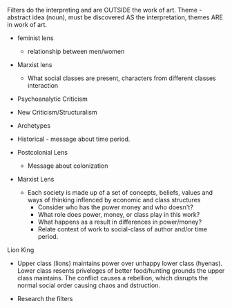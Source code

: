 Filters do the interpreting and are OUTSIDE the work of art.
Theme - abstract idea (noun), must be discovered AS the interpretation, themes ARE in work of art.

- feminist lens
    - relationship between men/women
- Marxist lens
    - What social classes are present, characters from different classes interaction
- Psychoanalytic Criticism
- New Criticism/Structuralism
- Archetypes
- Historical - message about time period.
- Postcolonial Lens
    - Message about colonization



- Marxist Lens
    - Each society is made up of a set of concepts, beliefs, values and ways of thinking inflenced by economic and class structures
        - Consider who has the power money and who doesn't?
        - What role does power, money, or class play in this work?
        - What happens as a result in differences in power/money?
        - Relate context of work to social-class of author and/or time period.


Lion King
- Upper class (lions) maintains power over unhappy lower class (hyenas). Lower class resents priveleges of better food/hunting grounds the upper class maintains. The conflict causes a rebellion, which disrupts the normal social order causing chaos and dstruction.

- Research the filters
